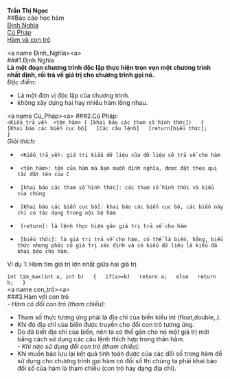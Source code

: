 **Trần Thị Ngọc**  
##Báo cáo học hàm  
[Định Nghĩa](#Định_Nghĩa)  
[Cú Pháp](#Cú_pháp)  
[Hàm và con trỏ](#con_trỏ)  

<a name Định_Nghĩa><a\>  
###1.Định Nghĩa  
**Là một đoạn chương trình độc lập thực hiện trọn vẹn một chương trình nhất định, rồi trả về giá trị cho chương trình gọi nó.**  
*Đặc điểm:*  
- Là một đơn vị độc lập của chương trình.  
- không xây dựng hai hay nhiều hàm lồng nhau.  
  
<a name Cú_Pháp><a\>
###2.Cú Pháp:  
` <Kiểu_trả_về>  <tên_hàm> ( [khai báo các tham số hình thức])  
{  
            [Khai báo các biến cục bộ]  
            [Các câu lệnh]  
            [return[biểu thức];     
}  
`  
*Giải thích:*  
-      <Kiểu_trả_về>: giá trị kiểu dữ liệu của dữ liệu sẽ trả về cho hàm  
-      <tên_hàm>: tên của hàm mà bạn muốn định nghĩa, được đặt theo qui tắc đặt tên của C  
-      [khai báo các tham số hình thức]: các tham số hình thức và kiểu của chúng  
-      [Khai báo các biến cục bộ]: khai báo các biến cục bộ, các biến này chỉ có tác dụng trong nội bộ hàm  
-      [return]: là lệnh thực hiện gán giá trị trả về cho hàm  
-      [biểu thức]: là giá trị trả về cho hàm, có thể là biến, hằng, biểu thức nhưng phải có giá trị xác định và có kiểu dữ liệu là kiểu đã khai báo cho hàm.  
   
Ví dụ 1: Hàm tìm giá trị lớn nhất giữa hai giá trị
  
`int tim_max(int a, int b)  
{  
            if(a>=b)  
                        return a;  
            else  
                        return b;  
}  
`  
<a name con_trỏ><a\>  
###3.Hàm với con trỏ  
*-  Hàm có đối con trỏ (tham chiếu):*
  -  Tham số thực tương ứng phải là địa chỉ của biến kiểu int (float,double,.).  
  -  Khi đó địa chỉ của biến được truyền cho đối con trỏ tương ứng.  
  -  Do đã biết địa chỉ của biến, nên ta có thể gán cho nó một giá trị mới bằng cách sử dụng các câu lệnh thích hợp trong thân hàm.  
*-  Khi nào sử dụng đối con trỏ (tham chiếu):*  
  -  Khi muốn bảo lưu lại kết quả tính toán được của các đối số trong hàm để sử dụng cho chương trình gọi hàm có đối số thì chúng ta phải khai báo đối số của hàm là tham chiếu (con trỏ hay dạng địa chỉ).



 




 
